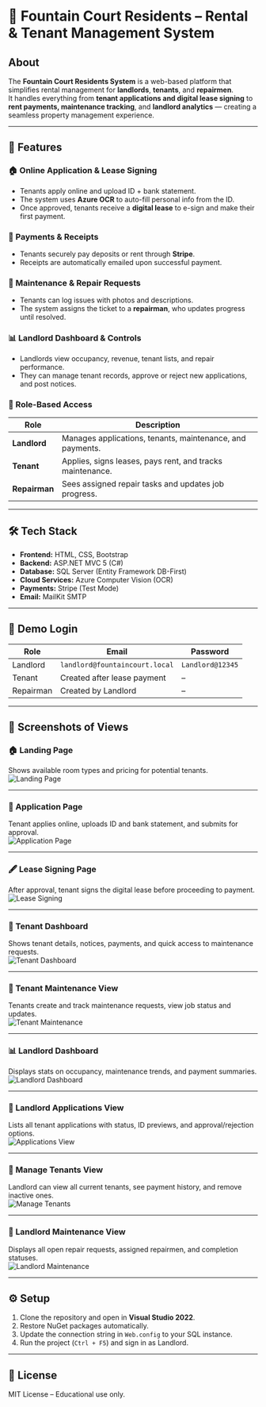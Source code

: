# 🏢 Fountain Court Residents – Rental & Tenant Management System

## About
The **Fountain Court Residents System** is a web-based platform that simplifies rental management for **landlords**, **tenants**, and **repairmen**.  
It handles everything from **tenant applications and digital lease signing** to **rent payments, maintenance tracking**, and **landlord analytics** — creating a seamless property management experience.

---

## 📌 Features

### 🏠 Online Application & Lease Signing
- Tenants apply online and upload ID + bank statement.  
- The system uses **Azure OCR** to auto-fill personal info from the ID.  
- Once approved, tenants receive a **digital lease** to e-sign and make their first payment.

### 🧾 Payments & Receipts
- Tenants securely pay deposits or rent through **Stripe**.  
- Receipts are automatically emailed upon successful payment.

### 🧰 Maintenance & Repair Requests
- Tenants can log issues with photos and descriptions.  
- The system assigns the ticket to a **repairman**, who updates progress until resolved.

### 📊 Landlord Dashboard & Controls
- Landlords view occupancy, revenue, tenant lists, and repair performance.  
- They can manage tenant records, approve or reject new applications, and post notices.

### 🔑 Role-Based Access
| Role | Description |
|------|--------------|
| **Landlord** | Manages applications, tenants, maintenance, and payments. |
| **Tenant** | Applies, signs leases, pays rent, and tracks maintenance. |
| **Repairman** | Sees assigned repair tasks and updates job progress. |

---

## 🛠️ Tech Stack
- **Frontend:** HTML, CSS, Bootstrap  
- **Backend:** ASP.NET MVC 5 (C#)  
- **Database:** SQL Server (Entity Framework DB-First)  
- **Cloud Services:** Azure Computer Vision (OCR)  
- **Payments:** Stripe (Test Mode)  
- **Email:** MailKit SMTP  

---

## 👥 Demo Login
| Role | Email | Password |
|------|-------|-----------|
| Landlord | `landlord@fountaincourt.local` | `Landlord@12345` |
| Tenant | Created after lease payment | – |
| Repairman | Created by Landlord | – |

---

## 📸 Screenshots of Views

### 🏠 Landing Page
Shows available room types and pricing for potential tenants.  
![Landing Page](docs/screenshots/01-landing.png.png)

---

### 📝 Application Page
Tenant applies online, uploads ID and bank statement, and submits for approval.  
![Application Page](docs/screenshots/02-apply.png.png)

---

### 🖋️ Lease Signing Page
After approval, tenant signs the digital lease before proceeding to payment.  
![Lease Signing](docs/screenshots/03-lease-sign.png.png)

---

### 👤 Tenant Dashboard
Shows tenant details, notices, payments, and quick access to maintenance requests.  
![Tenant Dashboard](docs/screenshots/04-tenant-dashboard.png.png)

---

### 🧰 Tenant Maintenance View
Tenants create and track maintenance requests, view job status and updates.  
![Tenant Maintenance](docs/screenshots/05-tenant-maintenance.png.png)

---

### 📊 Landlord Dashboard
Displays stats on occupancy, maintenance trends, and payment summaries.  
![Landlord Dashboard](docs/screenshots/06-landlord-dashboard.png.png)

---

### 📄 Landlord Applications View
Lists all tenant applications with status, ID previews, and approval/rejection options.  
![Applications View](docs/screenshots/07-landlord-applications.png.png)

---

### 👥 Manage Tenants View
Landlord can view all current tenants, see payment history, and remove inactive ones.  
![Manage Tenants](docs/screenshots/08-manage-tenants.png.png)

---

### 🔧 Landlord Maintenance View
Displays all open repair requests, assigned repairmen, and completion statuses.  
![Landlord Maintenance](docs/screenshots/09-landlord-maintenance.png.png)

---

## ⚙️ Setup
1. Clone the repository and open in **Visual Studio 2022**.  
2. Restore NuGet packages automatically.  
3. Update the connection string in `Web.config` to your SQL instance.  
4. Run the project (`Ctrl + F5`) and sign in as Landlord.  

---

## 📄 License
MIT License – Educational use only.
